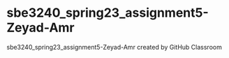 # sbe3240_spring23_assignment5-Zeyad-Amr
sbe3240_spring23_assignment5-Zeyad-Amr created by GitHub Classroom
